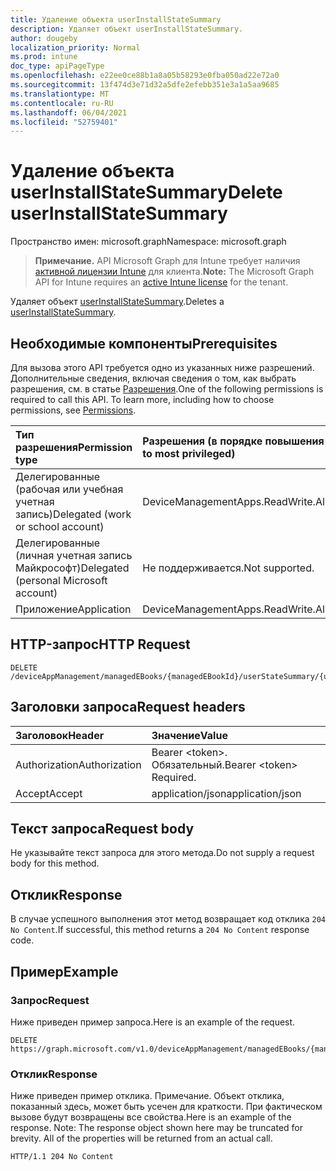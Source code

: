 ```yaml
---
title: Удаление объекта userInstallStateSummary
description: Удаляет объект userInstallStateSummary.
author: dougeby
localization_priority: Normal
ms.prod: intune
doc_type: apiPageType
ms.openlocfilehash: e22ee0ce88b1a8a05b58293e0fba050ad22e72a0
ms.sourcegitcommit: 13f474d3e71d32a5dfe2efebb351e3a1a5aa9685
ms.translationtype: MT
ms.contentlocale: ru-RU
ms.lasthandoff: 06/04/2021
ms.locfileid: "52759401"
---
```

# <a name="delete-userinstallstatesummary"></a><span data-ttu-id="04ae7-103">Удаление объекта userInstallStateSummary</span><span class="sxs-lookup"><span data-stu-id="04ae7-103">Delete userInstallStateSummary</span></span>

<span data-ttu-id="04ae7-104">Пространство имен: microsoft.graph</span><span class="sxs-lookup"><span data-stu-id="04ae7-104">Namespace: microsoft.graph</span></span>

> <span data-ttu-id="04ae7-105">**Примечание.** API Microsoft Graph для Intune требует наличия [активной лицензии Intune](https://go.microsoft.com/fwlink/?linkid=839381) для клиента.</span><span class="sxs-lookup"><span data-stu-id="04ae7-105">**Note:** The Microsoft Graph API for Intune requires an [active Intune license](https://go.microsoft.com/fwlink/?linkid=839381) for the tenant.</span></span>

<span data-ttu-id="04ae7-106">Удаляет объект [userInstallStateSummary](../resources/intune-books-userinstallstatesummary.md).</span><span class="sxs-lookup"><span data-stu-id="04ae7-106">Deletes a [userInstallStateSummary](../resources/intune-books-userinstallstatesummary.md).</span></span>

## <a name="prerequisites"></a><span data-ttu-id="04ae7-107">Необходимые компоненты</span><span class="sxs-lookup"><span data-stu-id="04ae7-107">Prerequisites</span></span>
<span data-ttu-id="04ae7-p101">Для вызова этого API требуется одно из указанных ниже разрешений. Дополнительные сведения, включая сведения о том, как выбрать разрешения, см. в статье [Разрешения](/graph/permissions-reference).</span><span class="sxs-lookup"><span data-stu-id="04ae7-p101">One of the following permissions is required to call this API. To learn more, including how to choose permissions, see [Permissions](/graph/permissions-reference).</span></span>

|<span data-ttu-id="04ae7-110">Тип разрешения</span><span class="sxs-lookup"><span data-stu-id="04ae7-110">Permission type</span></span>|<span data-ttu-id="04ae7-111">Разрешения (в порядке повышения привилегий)</span><span class="sxs-lookup"><span data-stu-id="04ae7-111">Permissions (from least to most privileged)</span></span>|
|:---|:---|
|<span data-ttu-id="04ae7-112">Делегированные (рабочая или учебная учетная запись)</span><span class="sxs-lookup"><span data-stu-id="04ae7-112">Delegated (work or school account)</span></span>|<span data-ttu-id="04ae7-113">DeviceManagementApps.ReadWrite.All</span><span class="sxs-lookup"><span data-stu-id="04ae7-113">DeviceManagementApps.ReadWrite.All</span></span>|
|<span data-ttu-id="04ae7-114">Делегированные (личная учетная запись Майкрософт)</span><span class="sxs-lookup"><span data-stu-id="04ae7-114">Delegated (personal Microsoft account)</span></span>|<span data-ttu-id="04ae7-115">Не поддерживается.</span><span class="sxs-lookup"><span data-stu-id="04ae7-115">Not supported.</span></span>|
|<span data-ttu-id="04ae7-116">Приложение</span><span class="sxs-lookup"><span data-stu-id="04ae7-116">Application</span></span>|<span data-ttu-id="04ae7-117">DeviceManagementApps.ReadWrite.All</span><span class="sxs-lookup"><span data-stu-id="04ae7-117">DeviceManagementApps.ReadWrite.All</span></span>|

## <a name="http-request"></a><span data-ttu-id="04ae7-118">HTTP-запрос</span><span class="sxs-lookup"><span data-stu-id="04ae7-118">HTTP Request</span></span>
<!-- {
  "blockType": "ignored"
}
-->
``` http
DELETE /deviceAppManagement/managedEBooks/{managedEBookId}/userStateSummary/{userInstallStateSummaryId}
```

## <a name="request-headers"></a><span data-ttu-id="04ae7-119">Заголовки запроса</span><span class="sxs-lookup"><span data-stu-id="04ae7-119">Request headers</span></span>
|<span data-ttu-id="04ae7-120">Заголовок</span><span class="sxs-lookup"><span data-stu-id="04ae7-120">Header</span></span>|<span data-ttu-id="04ae7-121">Значение</span><span class="sxs-lookup"><span data-stu-id="04ae7-121">Value</span></span>|
|:---|:---|
|<span data-ttu-id="04ae7-122">Authorization</span><span class="sxs-lookup"><span data-stu-id="04ae7-122">Authorization</span></span>|<span data-ttu-id="04ae7-123">Bearer &lt;token&gt;. Обязательный.</span><span class="sxs-lookup"><span data-stu-id="04ae7-123">Bearer &lt;token&gt; Required.</span></span>|
|<span data-ttu-id="04ae7-124">Accept</span><span class="sxs-lookup"><span data-stu-id="04ae7-124">Accept</span></span>|<span data-ttu-id="04ae7-125">application/json</span><span class="sxs-lookup"><span data-stu-id="04ae7-125">application/json</span></span>|

## <a name="request-body"></a><span data-ttu-id="04ae7-126">Текст запроса</span><span class="sxs-lookup"><span data-stu-id="04ae7-126">Request body</span></span>
<span data-ttu-id="04ae7-127">Не указывайте текст запроса для этого метода.</span><span class="sxs-lookup"><span data-stu-id="04ae7-127">Do not supply a request body for this method.</span></span>

## <a name="response"></a><span data-ttu-id="04ae7-128">Отклик</span><span class="sxs-lookup"><span data-stu-id="04ae7-128">Response</span></span>
<span data-ttu-id="04ae7-129">В случае успешного выполнения этот метод возвращает код отклика `204 No Content`.</span><span class="sxs-lookup"><span data-stu-id="04ae7-129">If successful, this method returns a `204 No Content` response code.</span></span>

## <a name="example"></a><span data-ttu-id="04ae7-130">Пример</span><span class="sxs-lookup"><span data-stu-id="04ae7-130">Example</span></span>

### <a name="request"></a><span data-ttu-id="04ae7-131">Запрос</span><span class="sxs-lookup"><span data-stu-id="04ae7-131">Request</span></span>
<span data-ttu-id="04ae7-132">Ниже приведен пример запроса.</span><span class="sxs-lookup"><span data-stu-id="04ae7-132">Here is an example of the request.</span></span>
``` http
DELETE https://graph.microsoft.com/v1.0/deviceAppManagement/managedEBooks/{managedEBookId}/userStateSummary/{userInstallStateSummaryId}
```

### <a name="response"></a><span data-ttu-id="04ae7-133">Отклик</span><span class="sxs-lookup"><span data-stu-id="04ae7-133">Response</span></span>
<span data-ttu-id="04ae7-p102">Ниже приведен пример отклика. Примечание. Объект отклика, показанный здесь, может быть усечен для краткости. При фактическом вызове будут возвращены все свойства.</span><span class="sxs-lookup"><span data-stu-id="04ae7-p102">Here is an example of the response. Note: The response object shown here may be truncated for brevity. All of the properties will be returned from an actual call.</span></span>
``` http
HTTP/1.1 204 No Content
```




